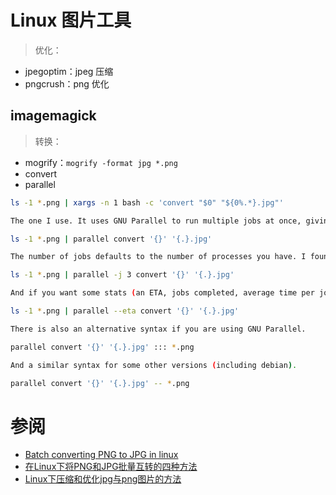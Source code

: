 <link href="../../css/style.css" rel="stylesheet" type="text/css" />


# Linux 图片工具

> 优化：

+ jpegoptim：jpeg 压缩
+ pngcrush：png 优化

## imagemagick

> 转换：

+ mogrify：`mogrify -format jpg *.png`
+ convert
+ parallel

```Bash
ls -1 *.png | xargs -n 1 bash -c 'convert "$0" "${0%.*}.jpg"'

The one I use. It uses GNU Parallel to run multiple jobs at once, giving you a performance boost. It is installed by default on many systems and is almost definitely in your repo (it is a good program to have around).

ls -1 *.png | parallel convert '{}' '{.}.jpg'

The number of jobs defaults to the number of processes you have. I found better CPU usage using 3 jobs on my dual-core system.

ls -1 *.png | parallel -j 3 convert '{}' '{.}.jpg'

And if you want some stats (an ETA, jobs completed, average time per job...)

ls -1 *.png | parallel --eta convert '{}' '{.}.jpg'

There is also an alternative syntax if you are using GNU Parallel.

parallel convert '{}' '{.}.jpg' ::: *.png

And a similar syntax for some other versions (including debian).

parallel convert '{}' '{.}.jpg' -- *.png
```

# 参阅

+ [Batch converting PNG to JPG in linux](https://superuser.com/questions/71028/batch-converting-png-to-jpg-in-linux)
+ [在Linux下将PNG和JPG批量互转的四种方法](https://blog.csdn.net/qq_36801146/article/details/53692635)
+ [Linux下压缩和优化jpg与png图片的方法](https://www.jb51.net/LINUXjishu/413137.html)

